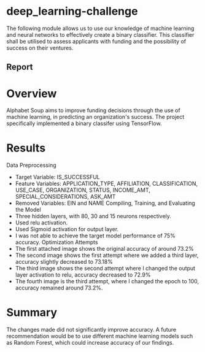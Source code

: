 # deep_learning-challenge

The following module allows us to use our knowledge of machine learning and neural networks to effectively create a binary classifier. This classifier shall be utilised to assess applicants with funding and the possibility of success on their ventures. 

## Report 
# Overview
Alphabet Soup aims to improve funding decisions through the use of machine learning, in predicting an organization's success. The project specifically implemented a binary classifer using TensorFlow. 
# Results 
Data Preprocessing
* Target Variable: IS_SUCCESSFUL
* Feature Variables: APPLICATION_TYPE, AFFILIATION, CLASSIFICATION, USE_CASE, ORGANIZATION, STATUS, INCOME_AMT, SPECIAL_CONSIDERATIONS, ASK_AMT
* Removed Variables: EIN and NAME
Compiling, Training, and Evaluating the Model
* Three hidden layers, with 80, 30 and 15 neurons respectively.
* Used relu activation.
* Used Sigmoid activation for output layer.
* I was not able to achieve the target model performance of 75% accuracy.
Optimization Attempts
* The first attached image shows the original accuracy of around 73.2%
* The second image shows the first attempt where we added a third layer, accuracy slightly decreased to 73.18%
* The third image shows the second attempt where I changed the output layer activation to relu, accuracy decreased to 72.9%
* The fourth image is the third attempt, where I changed the epoch to 100, accuracy remained around 73.2%.

# Summary 
The changes made did not significantly improve accuracy. A future recommendation would be to use different machine learning models such as Random Forest, which could increase accuracy of our findings.  



